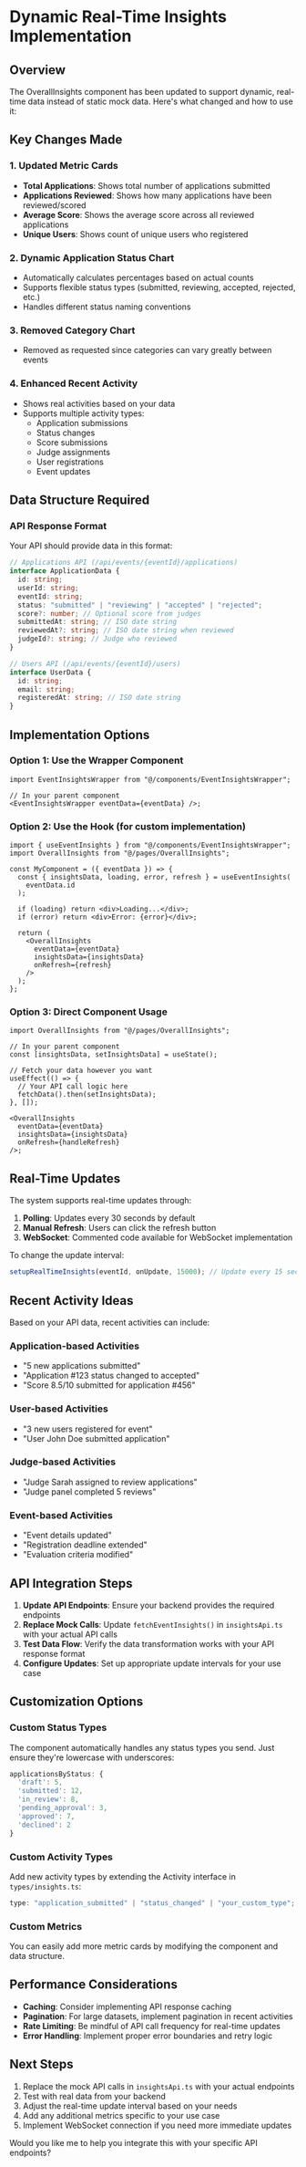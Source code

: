 # Dynamic Real-Time Insights Implementation

## Overview

The OverallInsights component has been updated to support dynamic, real-time data instead of static mock data. Here's what changed and how to use it:

## Key Changes Made

### 1. Updated Metric Cards

- **Total Applications**: Shows total number of applications submitted
- **Applications Reviewed**: Shows how many applications have been reviewed/scored
- **Average Score**: Shows the average score across all reviewed applications
- **Unique Users**: Shows count of unique users who registered

### 2. Dynamic Application Status Chart

- Automatically calculates percentages based on actual counts
- Supports flexible status types (submitted, reviewing, accepted, rejected, etc.)
- Handles different status naming conventions

### 3. Removed Category Chart

- Removed as requested since categories can vary greatly between events

### 4. Enhanced Recent Activity

- Shows real activities based on your data
- Supports multiple activity types:
  - Application submissions
  - Status changes
  - Score submissions
  - Judge assignments
  - User registrations
  - Event updates

## Data Structure Required

### API Response Format

Your API should provide data in this format:

```typescript
// Applications API (/api/events/{eventId}/applications)
interface ApplicationData {
  id: string;
  userId: string;
  eventId: string;
  status: "submitted" | "reviewing" | "accepted" | "rejected";
  score?: number; // Optional score from judges
  submittedAt: string; // ISO date string
  reviewedAt?: string; // ISO date string when reviewed
  judgeId?: string; // Judge who reviewed
}

// Users API (/api/events/{eventId}/users)
interface UserData {
  id: string;
  email: string;
  registeredAt: string; // ISO date string
}
```

## Implementation Options

### Option 1: Use the Wrapper Component

```tsx
import EventInsightsWrapper from "@/components/EventInsightsWrapper";

// In your parent component
<EventInsightsWrapper eventData={eventData} />;
```

### Option 2: Use the Hook (for custom implementation)

```tsx
import { useEventInsights } from "@/components/EventInsightsWrapper";
import OverallInsights from "@/pages/OverallInsights";

const MyComponent = ({ eventData }) => {
  const { insightsData, loading, error, refresh } = useEventInsights(
    eventData.id
  );

  if (loading) return <div>Loading...</div>;
  if (error) return <div>Error: {error}</div>;

  return (
    <OverallInsights
      eventData={eventData}
      insightsData={insightsData}
      onRefresh={refresh}
    />
  );
};
```

### Option 3: Direct Component Usage

```tsx
import OverallInsights from "@/pages/OverallInsights";

// In your parent component
const [insightsData, setInsightsData] = useState();

// Fetch your data however you want
useEffect(() => {
  // Your API call logic here
  fetchData().then(setInsightsData);
}, []);

<OverallInsights
  eventData={eventData}
  insightsData={insightsData}
  onRefresh={handleRefresh}
/>;
```

## Real-Time Updates

The system supports real-time updates through:

1. **Polling**: Updates every 30 seconds by default
2. **Manual Refresh**: Users can click the refresh button
3. **WebSocket**: Commented code available for WebSocket implementation

To change the update interval:

```typescript
setupRealTimeInsights(eventId, onUpdate, 15000); // Update every 15 seconds
```

## Recent Activity Ideas

Based on your API data, recent activities can include:

### Application-based Activities

- "5 new applications submitted"
- "Application #123 status changed to accepted"
- "Score 8.5/10 submitted for application #456"

### User-based Activities

- "3 new users registered for event"
- "User John Doe submitted application"

### Judge-based Activities

- "Judge Sarah assigned to review applications"
- "Judge panel completed 5 reviews"

### Event-based Activities

- "Event details updated"
- "Registration deadline extended"
- "Evaluation criteria modified"

## API Integration Steps

1. **Update API Endpoints**: Ensure your backend provides the required endpoints
2. **Replace Mock Calls**: Update `fetchEventInsights()` in `insightsApi.ts` with your actual API calls
3. **Test Data Flow**: Verify the data transformation works with your API response format
4. **Configure Updates**: Set up appropriate update intervals for your use case

## Customization Options

### Custom Status Types

The component automatically handles any status types you send. Just ensure they're lowercase with underscores:

```typescript
applicationsByStatus: {
  'draft': 5,
  'submitted': 12,
  'in_review': 8,
  'pending_approval': 3,
  'approved': 7,
  'declined': 2
}
```

### Custom Activity Types

Add new activity types by extending the Activity interface in `types/insights.ts`:

```typescript
type: "application_submitted" | "status_changed" | "your_custom_type";
```

### Custom Metrics

You can easily add more metric cards by modifying the component and data structure.

## Performance Considerations

- **Caching**: Consider implementing API response caching
- **Pagination**: For large datasets, implement pagination in recent activities
- **Rate Limiting**: Be mindful of API call frequency for real-time updates
- **Error Handling**: Implement proper error boundaries and retry logic

## Next Steps

1. Replace the mock API calls in `insightsApi.ts` with your actual endpoints
2. Test with real data from your backend
3. Adjust the real-time update interval based on your needs
4. Add any additional metrics specific to your use case
5. Implement WebSocket connection if you need more immediate updates

Would you like me to help you integrate this with your specific API endpoints?

